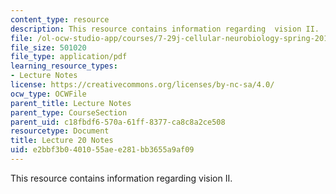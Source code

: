 ```yaml
---
content_type: resource
description: This resource contains information regarding  vision II.
file: /ol-ocw-studio-app/courses/7-29j-cellular-neurobiology-spring-2012/e2bbf3b0401055aee281bb3655a9af09_MIT7_29JS12_lecture20.pdf
file_size: 501020
file_type: application/pdf
learning_resource_types:
- Lecture Notes
license: https://creativecommons.org/licenses/by-nc-sa/4.0/
ocw_type: OCWFile
parent_title: Lecture Notes
parent_type: CourseSection
parent_uid: c18fbdf6-570a-61ff-8377-ca8c8a2ce508
resourcetype: Document
title: Lecture 20 Notes
uid: e2bbf3b0-4010-55ae-e281-bb3655a9af09
---
```

This resource contains information regarding  vision II.
